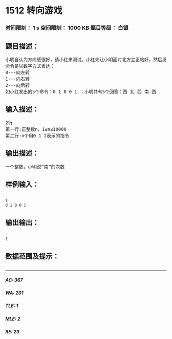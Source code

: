 # 1512 转向游戏   
### 时间限制： 1 s     空间限制： 1000 KB     题目等级： 白银  
## 题目描述：  

<pre>
小明自认为方向感很好，请小红来测试。小红先让小明面对北方立正站好，然后发出“向左转”“向右转”或“向后转”的命令。每个命令执行后，小明都正确地说出了他面对的方向。小红的命令共N个(1≤n≤10000)，请你统计小明说【南】的次数。
命令是以数字方式表达：
0---向左转
1---向右转
2---向后转
如小红发出的5个命令：0 1 0 0 1 ；小明共有5个回答：西 北 西 南 西
</pre>
  
  
## 输入描述：  

<pre>
2行
第一行:正整数n，1≤n≤10000
第二行:n个用0 1 2表示的指令
</pre>
  
  
## 输出描述：  

<pre>
一个整数，小明说“南”的次数
</pre>
  
  
## 样例输入：  

<pre><code>
5
0 1 0 0 1
</code></pre>
  
  
## 输出输出：  

<pre><code>
1
</code></pre>
  
  
## 数据范围及提示：  

<pre>
</pre>
  
  
***  

##### AC: 367  
##### WA: 201  
##### TLE: 1  
##### MLE: 2  
##### RE: 23  
